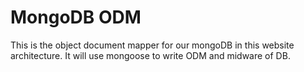# MongoDB ODM 
This is the object document mapper for our mongoDB in this website architecture. It will use mongoose to write ODM and midware of DB.
